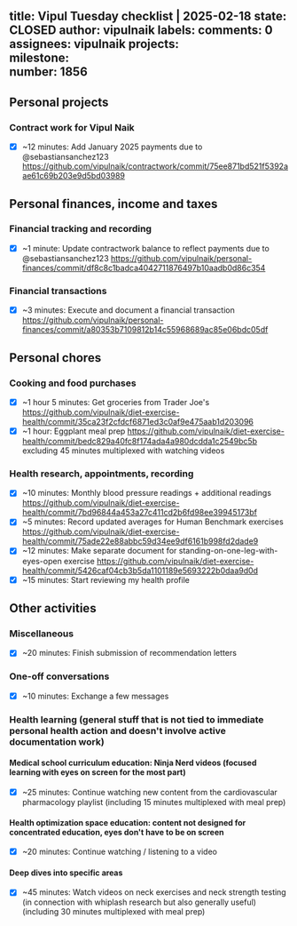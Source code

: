 title:	Vipul Tuesday checklist | 2025-02-18
state:	CLOSED
author:	vipulnaik
labels:	
comments:	0
assignees:	vipulnaik
projects:	
milestone:	
number:	1856
--
## Personal projects

### Contract work for Vipul Naik

- [x] ~12 minutes: Add January 2025 payments due to @sebastiansanchez123 https://github.com/vipulnaik/contractwork/commit/75ee871bd521f5392aae61c69b203e9d5bd03989

## Personal finances, income and taxes

### Financial tracking and recording

- [x] ~1 minute: Update contractwork balance to reflect payments due to @sebastiansanchez123 https://github.com/vipulnaik/personal-finances/commit/df8c8c1badca4042711876497b10aadb0d86c354

### Financial transactions

- [x] ~3 minutes: Execute and document a financial transaction https://github.com/vipulnaik/personal-finances/commit/a80353b7109812b14c55968689ac85e06bdc05df

## Personal chores

### Cooking and food purchases

- [x] ~1 hour 5 minutes: Get groceries from Trader Joe's https://github.com/vipulnaik/diet-exercise-health/commit/35ca23f2cfdcf6871ed3c0af9e475aab1d203096
- [x] ~1 hour: Eggplant meal prep https://github.com/vipulnaik/diet-exercise-health/commit/bedc829a40fc8f174ada4a980dcdda1c2549bc5b excluding 45 minutes multiplexed with watching videos

### Health research, appointments, recording

- [x] ~10 minutes: Monthly blood pressure readings + additional readings https://github.com/vipulnaik/diet-exercise-health/commit/7bd96844a453a27c411cd2b6fd98ee39945173bf
- [x] ~5 minutes: Record updated averages for Human Benchmark exercises https://github.com/vipulnaik/diet-exercise-health/commit/75ade22e88abbc59d34ee9df6161b998fd2dade9
- [x] ~12 minutes: Make separate document for standing-on-one-leg-with-eyes-open exercise https://github.com/vipulnaik/diet-exercise-health/commit/5426caf04cb3b5da1101189e5693222b0daa9d0d
- [x] ~15 minutes: Start reviewing my health profile

## Other activities

### Miscellaneous

- [x] ~20 minutes: Finish submission of recommendation letters

### One-off conversations

- [x] ~10 minutes: Exchange a few messages

### Health learning (general stuff that is not tied to immediate personal health action and doesn't involve active documentation work)

#### Medical school curriculum education: Ninja Nerd videos (focused learning with eyes on screen for the most part)

- [x] ~25 minutes: Continue watching new content from the cardiovascular pharmacology playlist (including 15 minutes multiplexed with meal prep)

#### Health optimization space education: content not designed for concentrated education, eyes don't have to be on screen

- [x] ~20 minutes: Continue watching / listening to a video

#### Deep dives into specific areas

- [x] ~45 minutes: Watch videos on neck exercises and neck strength testing (in connection with whiplash research but also generally useful) (including 30 minutes multiplexed with meal prep)
